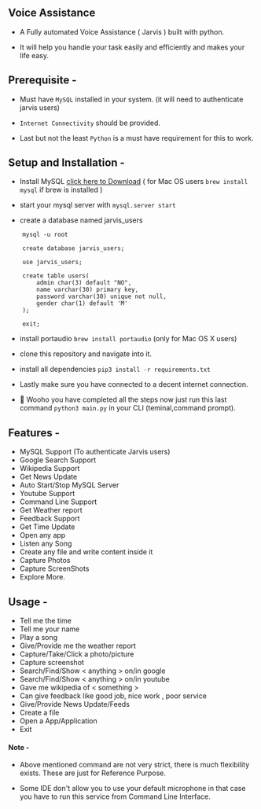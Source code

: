 ## Voice Assistance

- A Fully automated Voice Assistance ( Jarvis ) built with python.

- It will help you handle your task easily and efficiently and makes your life easy.

## Prerequisite -

- Must have `MySQL` installed in your system. (it will need to authenticate jarvis users) 

- `Internet Connectivity` should be provided.

- Last but not the least `Python` is a must have requirement for this to work.

## Setup and Installation -

- Install MySQL [click here to Download](https://www.mysql.com/downloads/) ( for Mac OS users  `brew install mysql` if brew is installed )

- start your mysql server with `mysql.server start`

- create a database named jarvis_users 
```
    mysql -u root

    create database jarvis_users;

    use jarvis_users;

    create table users(
        admin char(3) default "NO",
        name varchar(30) primary key,
        password varchar(30) unique not null, 
        gender char(1) default 'M'
    );

    exit;
```

- install portaudio `brew install portaudio` (only for Mac OS X users)

- clone this repository and navigate into it.

- install all dependencies `pip3 install -r requirements.txt`

- Lastly make sure you have connected to a decent internet connection.

- 🥳 Wooho you have completed all the steps now just run this last command `python3 main.py` in your CLI (teminal,command prompt).

## Features -

- MySQL Support (To authenticate Jarvis users)
- Google Search Support
- Wikipedia Support
- Get News Update
- Auto Start/Stop MySQL Server
- Youtube Support
- Command Line Support
- Get Weather report
- Feedback Support
- Get Time Update
- Open any app
- Listen any Song
- Create any file and write content inside it
- Capture Photos
- Capture ScreenShots
- Explore More.

## Usage - 

- Tell me the time
- Tell me your name
- Play a song
- Give/Provide me the weather report
- Capture/Take/Click a photo/picture
- Capture screenshot
- Search/Find/Show < anything > on/in google
- Search/Find/Show < anything > on/in youtube
- Gave me wikipedia of < something >
- Can give feedback like good job, nice work , poor service
- Give/Provide News Update/Feeds
- Create a file
- Open a App/Application
- Exit

#### Note  - 

- Above mentioned command are not very strict, there is much flexibility exists. These are just for Reference Purpose.

- Some IDE don't allow you to use your default microphone in that case you have to run this service from Command Line Interface.
